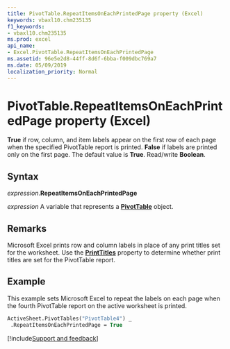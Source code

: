 ```yaml
---
title: PivotTable.RepeatItemsOnEachPrintedPage property (Excel)
keywords: vbaxl10.chm235135
f1_keywords:
- vbaxl10.chm235135
ms.prod: excel
api_name:
- Excel.PivotTable.RepeatItemsOnEachPrintedPage
ms.assetid: 96e5e2d8-44ff-8d6f-6bba-f009dbc769a7
ms.date: 05/09/2019
localization_priority: Normal
---
```



# PivotTable.RepeatItemsOnEachPrintedPage property (Excel)

**True** if row, column, and item labels appear on the first row of each page when the specified PivotTable report is printed. **False** if labels are printed only on the first page. The default value is **True**. Read/write **Boolean**.


## Syntax

_expression_.**RepeatItemsOnEachPrintedPage**

_expression_ A variable that represents a **[PivotTable](Excel.PivotTable.md)** object.


## Remarks

Microsoft Excel prints row and column labels in place of any print titles set for the worksheet. Use the **[PrintTitles](Excel.PivotTable.PrintTitles.md)** property to determine whether print titles are set for the PivotTable report.


## Example

This example sets Microsoft Excel to repeat the labels on each page when the fourth PivotTable report on the active worksheet is printed.

```vb
ActiveSheet.PivotTables("PivotTable4") _ 
 .RepeatItemsOnEachPrintedPage = True
```




[!include[Support and feedback](~/includes/feedback-boilerplate.md)]